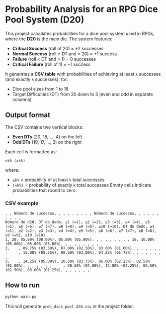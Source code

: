 # Probability Analysis for an RPG Dice Pool System (D20)

This project calculates probabilities for a dice pool system used in RPGs, where the **D20** is the main die.
The system features:

* **Critical Success** (roll of 20) = +2 successes
* **Normal Success** (roll ≥ DT and < 20) = +1 success
* **Failure** (roll < DT and > 1) = 0 successes
* **Critical Failure** (roll of 1) = −1 success

It generates a **CSV table** with probabilities of achieving at least `k` successes (and exactly `k` successes), for:

* Dice pool sizes from 1 to 18
* Target Difficulties (DT) from 20 down to 3 (even and odd in separate columns)

## Output format

The CSV contains two vertical blocks:

* **Even DTs** (20, 18, …, 4) on the left
* **Odd DTs** (19, 17, …, 3) on the right

Each cell is formatted as:

```
≥k% (=k%)
```

where:

* `≥k%` = probability of at least `k` total successes
* `(=k%)` = probability of exactly `k` total successes
  Empty cells indicate probabilities that round to zero.

### CSV example

```
, , Número de sucessos, , , , , , , , , Número de sucessos, , , , , , , , , ,
Número de d20, DT do dado, ≥1 (=1), ≥2 (=2), ≥3 (=3), ≥4 (=4), ≥5 (=5), ≥6 (=6), ≥7 (=7), ≥8 (=8), ≥9 (=9), ≥10 (=10), DT do dado, ≥1 (=1), ≥2 (=2), ≥3 (=3), ≥4 (=4), ≥5 (=5), ≥6 (=6), ≥7 (=7), ≥8 (=8), ≥9 (=9), ≥10 (=10)
1, 20, 05.00% (00.00%), 05.00% (05.00%), , , , , , , , , 19, 10.00% (05.00%), 05.00% (05.00%), , , , , , , , ,
2,    , 09.75% (03.50%), 07.00% (02.50%), 03.00% (01.00%), , , , , , , ,     , 15.00% (05.25%), 08.50% (03.00%), 04.25% (01.75%), , , , , , , ,
3,    , 14.25% (05.00%), 10.50% (03.75%), 06.00% (02.25%), 02.50% (01.00%), , , , , , ,     , 20.50% (07.00%), 12.00% (04.25%), 06.50% (02.50%), 03.00% (01.25%), , , , , , ,
```

## How to run

```bash
python main.py
```

This will generate `prob_dice_pool_d20.csv` in the project folder.
